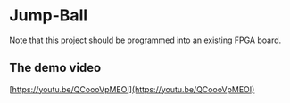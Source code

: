 # Jump-Ball
Note that this project should be programmed into an existing FPGA board.

## The demo video
[https://youtu.be/QCoooVpMEOI](https://youtu.be/QCoooVpMEOI)
